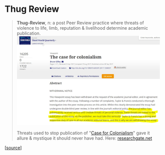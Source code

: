 # Thug Review

> **Thug-Review**, n: a post Peer Review practice where threats of violence to life, limb, reputation & livelihood determine academic publication.
>![Thug Review](img/thug-review.jpg)
>
>Threats used to stop publication of "[Case for Colonialism](http://www.web.pdx.edu/~gilleyb/2_The%20case%20for%20colonialism_at2Oct2017.pdf)" gave it allure & mystique it should never have had. Here: [researchgate.net](https://www.researchgate.net/publication/319605242_The_case_for_colonialism)
>
[[source](https://twitter.com/ericrweinstein/status/917433590870269953)]

